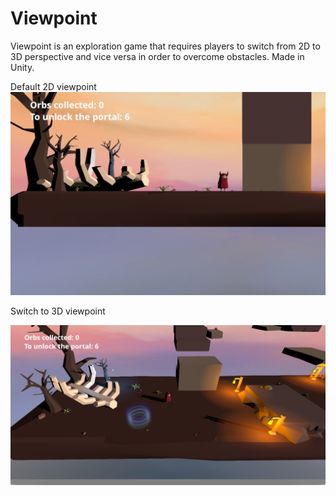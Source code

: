 # Viewpoint

Viewpoint is an exploration game that requires players to switch from 2D to 3D perspective and vice versa in order to overcome obstacles. Made in Unity.

Default 2D viewpoint
![2D pic](/intro1.png "2D view")

Switch to 3D viewpoint

![3D pict](/game2.png "Switch to 3D view")
